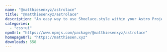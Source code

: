 ```yaml
---
name: "@matthiesenxyz/astrolace"
title: "@matthiesenxyz/astrolace"
description: "An easy way to use Shoelace.style within your Astro Project!"
categories:
  - "css+ui"
npmUrl: "https://www.npmjs.com/package/@matthiesenxyz/astrolace"
homepageUrl: "https://matthiesen.xyz"
downloads: 558
---
```

